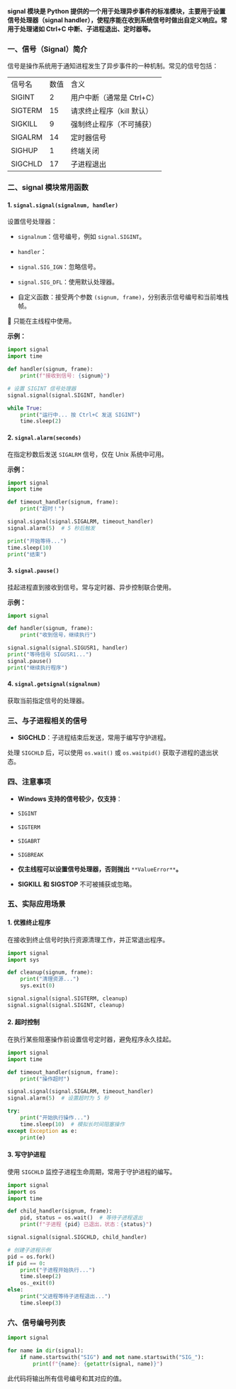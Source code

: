**signal 模块是 Python 提供的一个用于处理异步事件的标准模块，主要用于设置信号处理器（signal handler），使程序能在收到系统信号时做出自定义响应。常用于处理诸如 Ctrl+C 中断、子进程退出、定时器等。**

### 一、信号（Signal）简介

信号是操作系统用于通知进程发生了异步事件的一种机制。常见的信号包括：

|   |   |   |
|---|---|---|
|信号名|数值|含义|
|SIGINT|2|用户中断（通常是 Ctrl+C）|
|SIGTERM|15|请求终止程序（kill 默认）|
|SIGKILL|9|强制终止程序（不可捕获）|
|SIGALRM|14|定时器信号|
|SIGHUP|1|终端关闭|
|SIGCHLD|17|子进程退出|

### 二、signal 模块常用函数

#### 1. `signal.signal(signalnum, handler)`

设置信号处理器：

- `signalnum`：信号编号，例如 `signal.SIGINT`。
- `handler`：

- `signal.SIG_IGN`：忽略信号。
- `signal.SIG_DFL`：使用默认处理器。
- 自定义函数：接受两个参数 `(signum, frame)`，分别表示信号编号和当前堆栈帧。

📌 只能在主线程中使用。

**示例：**

```python
import signal
import time

def handler(signum, frame):
    print(f"接收到信号: {signum}")

# 设置 SIGINT 信号处理器
signal.signal(signal.SIGINT, handler)

while True:
    print("运行中... 按 Ctrl+C 发送 SIGINT")
    time.sleep(2)
```

#### 2. `signal.alarm(seconds)`

在指定秒数后发送 `SIGALRM` 信号，仅在 Unix 系统中可用。

**示例：**

```python
import signal
import time

def timeout_handler(signum, frame):
    print("超时！")

signal.signal(signal.SIGALRM, timeout_handler)
signal.alarm(5)  # 5 秒后触发

print("开始等待...")
time.sleep(10)
print("结束")
```

#### 3. `signal.pause()`

挂起进程直到接收到信号。常与定时器、异步控制联合使用。

**示例：**

```python
import signal

def handler(signum, frame):
    print("收到信号，继续执行")

signal.signal(signal.SIGUSR1, handler)
print("等待信号 SIGUSR1...")
signal.pause()
print("继续执行程序")
```

#### 4. `signal.getsignal(signalnum)`

获取当前指定信号的处理器。

### 三、与子进程相关的信号

- **SIGCHLD**：子进程结束后发送，常用于编写守护进程。

处理 `SIGCHLD` 后，可以使用 `os.wait()` 或 `os.waitpid()` 获取子进程的退出状态。

### 四、注意事项

- **Windows 支持的信号较少，仅支持**：

- `SIGINT`
- `SIGTERM`
- `SIGABRT`
- `SIGBREAK`

- **仅主线程可以设置信号处理器，否则抛出** `**ValueError**`**。**
- **SIGKILL 和 SIGSTOP** 不可被捕获或忽略。

### 五、实际应用场景

#### 1. 优雅终止程序

在接收到终止信号时执行资源清理工作，并正常退出程序。

```python
import signal
import sys

def cleanup(signum, frame):
    print("清理资源...")
    sys.exit(0)

signal.signal(signal.SIGTERM, cleanup)
signal.signal(signal.SIGINT, cleanup)
```

#### 2. 超时控制

在执行某些阻塞操作前设置信号定时器，避免程序永久挂起。

```python
import signal
import time

def timeout_handler(signum, frame):
    print("操作超时")

signal.signal(signal.SIGALRM, timeout_handler)
signal.alarm(5)  # 设置超时为 5 秒

try:
    print("开始执行操作...")
    time.sleep(10)  # 模拟长时间阻塞操作
except Exception as e:
    print(e)
```

#### 3. 写守护进程

使用 `SIGCHLD` 监控子进程生命周期，常用于守护进程的编写。

```python
import signal
import os
import time

def child_handler(signum, frame):
    pid, status = os.wait()  # 等待子进程退出
    print(f"子进程 {pid} 已退出，状态：{status}")

signal.signal(signal.SIGCHLD, child_handler)

# 创建子进程示例
pid = os.fork()
if pid == 0:
    print("子进程开始执行...")
    time.sleep(2)
    os._exit(0)
else:
    print("父进程等待子进程退出...")
    time.sleep(3)
```

### 六、信号编号列表

```python
import signal

for name in dir(signal):
    if name.startswith("SIG") and not name.startswith("SIG_"):
        print(f"{name}: {getattr(signal, name)}")
```

此代码将输出所有信号编号和其对应的值。
